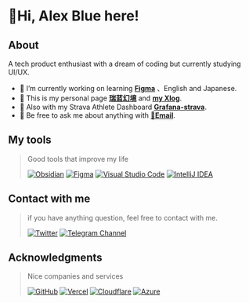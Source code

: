 <body>
<h1>🍋Hi, Alex Blue here!</h1>
  <h2>About</h2>
    <p>A tech product enthusiast with a dream of coding but currently studying UI/UX.<p1>  
  <div>
    <p>
      <ul>
        <li>🔭 I’m currently working on learning <a href="https://figma.com"><strong>Figma</strong></a> 、English and Japanese.</li>
        <li>📢 This is my personal page <a href="https://iamalex.blue"><strong>瑞蓝幻境</strong></a> and <a href="https://ifruit.club/"><strong>my Xlog</strong></a>.</li>
        <li>💪 Also with my Strava Athlete Dashboard <a href="https://strava.iamalex.blue/"><strong>Grafana-strava</strong></a>.</li>
        <li>💬 Be free to ask me about anything with <a href="mailto:me@ifruit.club"><strong>💌Email</strong></a>.</li>
      </ul>
    </p>
  </div>

  <h2>My tools</h2>
    <div>
      <blockquote>
        <p>Good tools that improve my life</p>
        <div class="tools row">
          <a href="https://obsidian.md"><img src="https://img.shields.io/badge/Obsidian-%23483699.svg?style=for-the-badge&logo=obsidian&logoColor=white" alt="Obsidian"></a>
          <a href="https://figma.com"><img src="https://img.shields.io/badge/figma-%23F24E1E.svg?style=for-the-badge&logo=figma&logoColor=white" alt="Figma"></a>
          <a href="https://code.visualstudio.com/"><img src="https://img.shields.io/badge/Visual%20Studio%20Code-0078d7.svg?style=for-the-badge&logo=visual-studio-code&logoColor=white" alt="Visual Studio Code"></a>
          <a href="https://www.jetbrains.com/idea/"><img src="https://img.shields.io/badge/IntelliJIDEA-000000.svg?style=for-the-badge&logo=intellij-idea&logoColor=white" alt="IntelliJ IDEA"></a>
        </div>
      </blockquote>
    </div>

  <h2>Contact with me</h2>
    <div>
      <blockquote>
        <p>if you have anything question, feel free to contact with me.</p>
        <div class="social media row">
          <a href="https://x.com/realexblue"><img src="https://img.shields.io/badge/Twitter-%231DA1F2.svg?style=for-the-badge&logo=Twitter&logoColor=white" alt="Twitter"></a>
          <a href="https://t.me/blue_wonderland"><img src="https://img.shields.io/badge/Telegram-2CA5E0?style=for-the-badge&logo=telegram&logoColor=white" alt="Telegram Channel"></a>
        </div>
      </blockquote>
    </div>
  
  <h2>Acknowledgments</h2>
    <div>
      <blockquote>
        <p>Nice companies and services</p>
        <div class="acknowledgments">
          <a href="https://github.com"><img src="https://img.shields.io/badge/github%20pages-121013?style=for-the-badge&logo=github&logoColor=white" alt="GitHub"></a>
          <a href="https://vercel.com"><img src="https://img.shields.io/badge/vercel-%23000000.svg?style=for-the-badge&logo=vercel&logoColor=white" alt="Vercel"></a>
          <a href="https://cloudflare.com"><img src="https://img.shields.io/badge/Cloudflare-F38020?style=for-the-badge&logo=Cloudflare&logoColor=white" alt="Cloudflare"></a>
          <a href="https://azure.microsoft.com"><img src="https://img.shields.io/badge/azure-%230072C6.svg?style=for-the-badge&logo=microsoftazure&logoColor=white" alt="Azure"></a>
        </div>
      </blockquote>
    </div>
</body>

 
